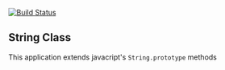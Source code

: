 [![Build Status](https://travis-ci.org/andela-aatanda/checkpoint2-string-class.svg?branch=development)](https://travis-ci.org/andela-aatanda/checkpoint2-string-class)

## String Class
This application extends javacript's `String.prototype` methods